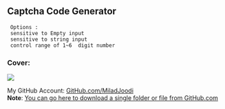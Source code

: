 ## Captcha Code Generator
     Options :
	 sensitive to Empty input
	 sensitive to string input
	 control range of 1~6  digit number




### Cover:
![](https://s8.uupload.ir/files/captcha-code-generator_9qfn.gif)

My GitHub Account: [GitHub.com/MiladJoodi](https://github.com/miladjoodi)  
**Note**: [You can go here to download a single folder or file from GitHub.com](https://minhaskamal.github.io/DownGit/#/home)
